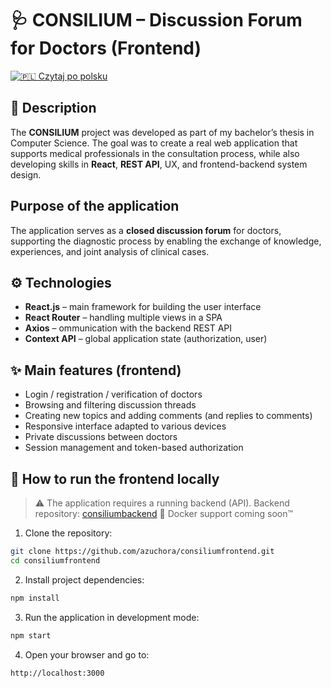 # 🩺 CONSILIUM – Discussion Forum for Doctors (Frontend)

[![🇵🇱](https://flagcdn.com/w20/pl.png) Czytaj po polsku](README.pl.md)

## 📌 Description

The **CONSILIUM** project was developed as part of my bachelor’s thesis in Computer Science. The goal was to create a real web application that supports medical professionals in the consultation process, while also developing skills in **React**, **REST API**, UX, and frontend-backend system design.

## Purpose of the application

The application serves as a **closed discussion forum** for doctors, supporting the diagnostic process by enabling the exchange of knowledge, experiences, and joint analysis of clinical cases.

## ⚙️ Technologies

- **React.js** – main framework for building the user interface
- **React Router** – handling multiple views in a SPA
- **Axios** – ommunication with the backend REST API 
- **Context API** – global application state (authorization, user)

## ✨ Main features (frontend)

- Login / registration / verification of doctors
- Browsing and filtering discussion threads
- Creating new topics and adding comments (and replies to comments)
- Responsive interface adapted to various devices
- Private discussions between doctors
- Session management and token-based authorization

## 🚀 How to run the frontend locally

> ⚠️
> The application requires a running backend (API). Backend repository: [consiliumbackend](https://github.com/azuchora/consiliumbackend)
> 🐳 Docker support coming soon™

1. Clone the repository:

```bash
git clone https://github.com/azuchora/consiliumfrontend.git
cd consiliumfrontend
```

2. Install project dependencies:

```bash
npm install
```

3. Run the application in development mode:

```bash
npm start
```

4. Open your browser and go to:

```bash
http://localhost:3000
```